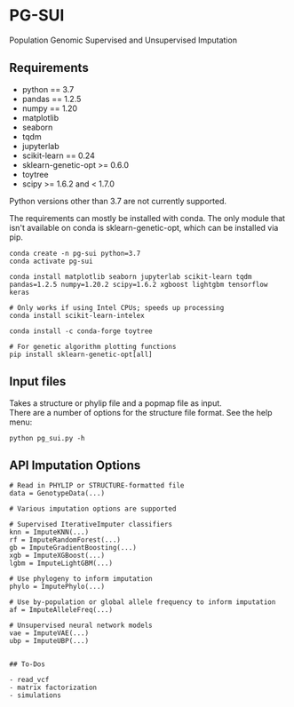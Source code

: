 # PG-SUI 

Population Genomic Supervised and Unsupervised Imputation

## Requirements

+ python == 3.7
+ pandas == 1.2.5
+ numpy == 1.20
+ matplotlib
+ seaborn
+ tqdm
+ jupyterlab
+ scikit-learn == 0.24
+ sklearn-genetic-opt >= 0.6.0
+ toytree
+ scipy >= 1.6.2 and < 1.7.0

Python versions other than 3.7 are not currently supported.  

The requirements can mostly be installed with conda. The only module that isn't available on conda is sklearn-genetic-opt, which can be installed via pip.

```
conda create -n pg-sui python=3.7
conda activate pg-sui

conda install matplotlib seaborn jupyterlab scikit-learn tqdm pandas=1.2.5 numpy=1.20.2 scipy=1.6.2 xgboost lightgbm tensorflow keras

# Only works if using Intel CPUs; speeds up processing
conda install scikit-learn-intelex

conda install -c conda-forge toytree

# For genetic algorithm plotting functions
pip install sklearn-genetic-opt[all]
```

## Input files

Takes a structure or phylip file and a popmap file as input.  
There are a number of options for the structure file format. See the help menu:

```python pg_sui.py -h```  

## API Imputation Options

```
# Read in PHYLIP or STRUCTURE-formatted file
data = GenotypeData(...)

# Various imputation options are supported

# Supervised IterativeImputer classifiers
knn = ImputeKNN(...)
rf = ImputeRandomForest(...)
gb = ImputeGradientBoosting(...)
xgb = ImputeXGBoost(...)
lgbm = ImputeLightGBM(...)

# Use phylogeny to inform imputation
phylo = ImputePhylo(...)

# Use by-population or global allele frequency to inform imputation
af = ImputeAlleleFreq(...)

# Unsupervised neural network models
vae = ImputeVAE(...)
ubp = ImputeUBP(...)


## To-Dos

- read_vcf
- matrix factorization
- simulations

